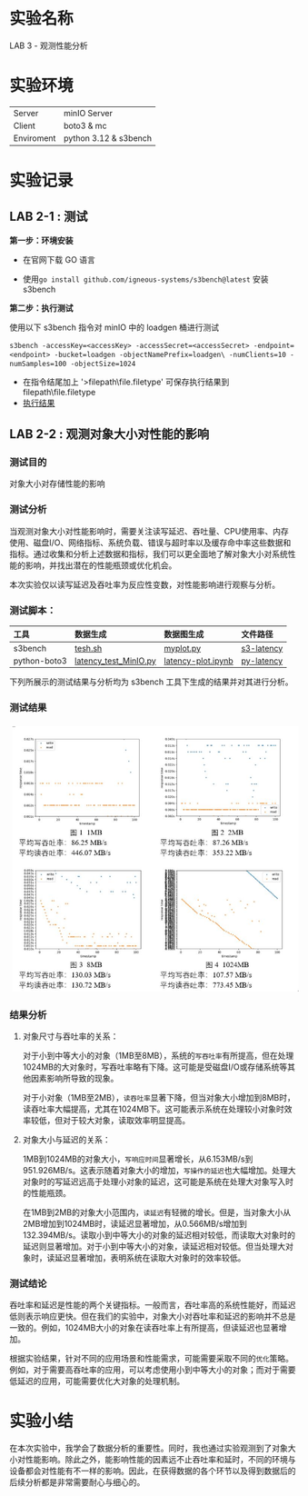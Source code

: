 # 实验名称

LAB 3 - 观测性能分析

# 实验环境

| | |
| :----- | :----- |
| Server | minIO Server |
| Client | boto3 & mc |
| Enviroment | python 3.12 & s3bench |

# 实验记录

## LAB 2-1 : 测试

**第一步：环境安装**

- 在官网下载 GO 语言

- 使用`go install github.com/igneous-systems/s3bench@latest` 安装 s3bench

**第二步：执行测试**

使用以下 s3bench 指令对 minIO 中的 loadgen 桶进行测试

    s3bench -accessKey=<accessKey> -accessSecret=<accessSecret> -endpoint=<endpoint> -bucket=loadgen -objectNamePrefix=loadgen\ -numClients=10 -numSamples=100 -objectSize=1024

- 在指令结尾加上 '>filepath\file.filetype' 可保存执行结果到 filepath\file.filetype
- [执行结果](figure\Lab3-s3-test.png)

## LAB 2-2 : 观测对象大小对性能的影响

### **测试目的**

对象大小对存储性能的影响

### **测试分析**

当观测对象大小对性能影响时，需要关注读写延迟、吞吐量、CPU使用率、内存使用、磁盘I/O、网络指标、系统负载、错误与超时率以及缓存命中率这些数据和指标。通过收集和分析上述数据和指标，我们可以更全面地了解对象大小对系统性能的影响，并找出潜在的性能瓶颈或优化机会。

本次实验仅以读写延迟及吞吐率为反应性变数，对性能影响进行观察与分析。

### **测试脚本：**

|工具|数据生成|数据图生成|文件路径|
|:---|:---|:---|:---|
|s3bench|[tesh.sh](assets\s3-latency\test.sh)|[myplot.py](assets\s3-latency\myplot.py)|[s3-latency](assets\s3-latency)
|python-boto3|[latency_test_MinIO.py](assets\py-latency\latency_test_MinIO.py) |[latency-plot.ipynb](assets\py-latency\latency-plot.ipynb)|[py-latency](assets\py-latency)

下列所展示的测试结果与分析均为 s3bench 工具下生成的结果并对其进行分析。

### **测试结果**

<div style="display: flex;">
    <img src="figure\Lab3_1-ObjectSize.JPG" alt="4Kgraph" style="flex: 50%; padding: 5px;">
</div>


### **结果分析**

1. 对象尺寸与吞吐率的关系：

     对于小到中等大小的对象（1MB至8MB），系统的`写吞吐率`有所提高，但在处理1024MB的大对象时，写吞吐率略有下降。这可能是受磁盘I/O或存储系统等其他因素影响所导致的现象。

    对于小对象（1MB至2MB），`读吞吐率`显著下降，但当对象大小增加到8MB时，读吞吐率大幅提高，尤其在1024MB下。这可能表示系统在处理较小对象时效率较低，但对于较大对象，读取效率明显提高。

2. 对象大小与延迟的关系：

    1MB到1024MB的对象大小，`写响应时间`显著增长，从6.153MB/s到951.926MB/s。这表示随着对象大小的增加，`写操作的延迟`也大幅增加。处理大对象时的写延迟远高于处理小对象的延迟，这可能是系统在处理大对象写入时的性能瓶颈。

   在1MB到2MB的对象大小范围内，`读延迟`有轻微的增长。但是，当对象大小从2MB增加到1024MB时，读延迟显著增加，从0.566MB/s增加到132.394MB/s。读取小到中等大小的对象的延迟相对较低，而读取大对象时的延迟则显著增加。对于小到中等大小的对象，读延迟相对较低。但当处理大对象时，读延迟显著增加，表明系统在读取大对象时的效率较低。

### **测试结论**

吞吐率和延迟是性能的两个关键指标。一般而言，吞吐率高的系统性能好，而延迟低则表示响应更快。但在我们的实验中，对象大小对吞吐率和延迟的影响并不总是一致的。例如，1024MB大小的对象在读吞吐率上有所提高，但读延迟也显著增加。

根据实验结果，针对不同的应用场景和性能需求，可能需要采取不同的`优化`策略。例如，对于需要高吞吐率的应用，可以考虑使用小到中等大小的对象；而对于需要低延迟的应用，可能需要优化大对象的处理机制。

# 实验小结

在本次实验中，我学会了数据分析的重要性。同时，我也通过实验观测到了对象大小对性能影响。除此之外，能影响性能的因素远不止吞吐率和延时，不同的环境与设备都会对性能有不一样的影响。因此，在获得数据的各个环节以及得到数据后的后续分析都是非常需要耐心与细心的。